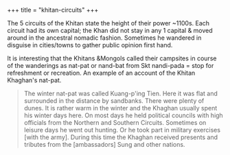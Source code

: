 +++
title = "khitan-circuits"
+++

The 5 circuits of the Khitan state the height of their power ~1100s. Each circuit had its own capital; the Khan did not stay in any 1 capital & moved around in the ancestral nomadic fashion. Sometimes he wandered in disguise in cities/towns to gather public opinion first hand. 

It is interesting that the Khitans &Mongols called their campsites in course of the wanderings as nat-pat or nand-bat from Skt nandi-pada = stop for refreshment or recreation. An example of an account of the Khitan Khaghan's nat-pat.

> The winter nat-pat was called Kuang-p'ing Tien. Here it was flat and surrounded in the distance by sandbanks. There were plenty of dunes. It is rather warm in the winter and the Khaghan usually spent his winter days here. On most days he held political councils with high officials from the Northern and Southern Circuits. Sometimes on leisure days he went out hunting. Or he took part in military exercises [with the army]. During this time the Khaghan received presents and tributes from the [ambassadors] Sung and other nations.

